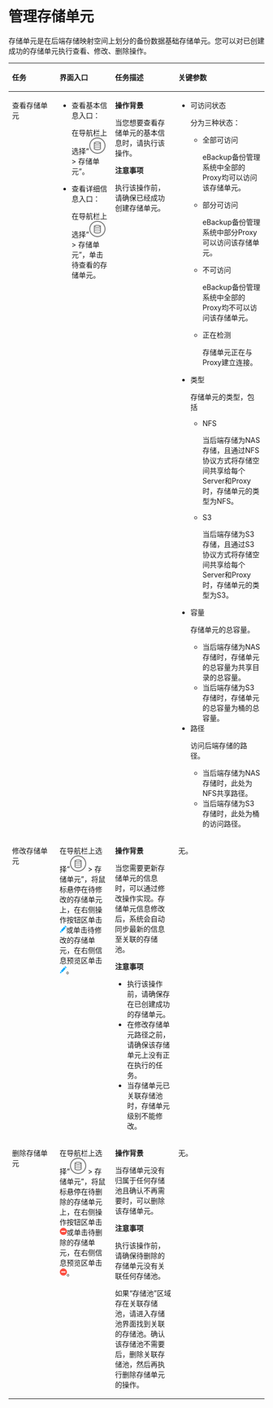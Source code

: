 # 管理存储单元<a name="cbr_03_0083"></a>

存储单元是在后端存储映射空间上划分的备份数据基础存储单元。您可以对已创建成功的存储单元执行查看、修改、删除操作。

<a name="zh-cn_topic_0175068563_zh-cn_topic_0170955584_table16890202116515"></a>
<table><thead align="left"><tr id="zh-cn_topic_0175068563_zh-cn_topic_0170955584_row162805221154"><th class="cellrowborder" valign="top" width="18.56%" id="mcps1.1.5.1.1"><p id="zh-cn_topic_0175068563_zh-cn_topic_0170955584_p1728020221511"><a name="zh-cn_topic_0175068563_zh-cn_topic_0170955584_p1728020221511"></a><a name="zh-cn_topic_0175068563_zh-cn_topic_0170955584_p1728020221511"></a>任务</p>
</th>
<th class="cellrowborder" valign="top" width="21.65%" id="mcps1.1.5.1.2"><p id="zh-cn_topic_0175068563_zh-cn_topic_0170955584_p32801221256"><a name="zh-cn_topic_0175068563_zh-cn_topic_0170955584_p32801221256"></a><a name="zh-cn_topic_0175068563_zh-cn_topic_0170955584_p32801221256"></a>界面入口</p>
</th>
<th class="cellrowborder" valign="top" width="24.740000000000002%" id="mcps1.1.5.1.3"><p id="zh-cn_topic_0175068563_zh-cn_topic_0170955584_p112803221156"><a name="zh-cn_topic_0175068563_zh-cn_topic_0170955584_p112803221156"></a><a name="zh-cn_topic_0175068563_zh-cn_topic_0170955584_p112803221156"></a>任务描述</p>
</th>
<th class="cellrowborder" valign="top" width="35.05%" id="mcps1.1.5.1.4"><p id="zh-cn_topic_0175068563_zh-cn_topic_0170955584_p172806224510"><a name="zh-cn_topic_0175068563_zh-cn_topic_0170955584_p172806224510"></a><a name="zh-cn_topic_0175068563_zh-cn_topic_0170955584_p172806224510"></a>关键参数</p>
</th>
</tr>
</thead>
<tbody><tr id="zh-cn_topic_0175068563_zh-cn_topic_0170955584_row1128012222515"><td class="cellrowborder" valign="top" width="18.56%" headers="mcps1.1.5.1.1 "><p id="zh-cn_topic_0175068563_zh-cn_topic_0170955584_p3280722959"><a name="zh-cn_topic_0175068563_zh-cn_topic_0170955584_p3280722959"></a><a name="zh-cn_topic_0175068563_zh-cn_topic_0170955584_p3280722959"></a>查看存储单元</p>
</td>
<td class="cellrowborder" valign="top" width="21.65%" headers="mcps1.1.5.1.2 "><a name="zh-cn_topic_0175068563_zh-cn_topic_0170955584_ul1228282219517"></a><a name="zh-cn_topic_0175068563_zh-cn_topic_0170955584_ul1228282219517"></a><ul id="zh-cn_topic_0175068563_zh-cn_topic_0170955584_ul1228282219517"><li>查看基本信息入口：<p id="zh-cn_topic_0175068563_zh-cn_topic_0170955584_p688410619434"><a name="zh-cn_topic_0175068563_zh-cn_topic_0170955584_p688410619434"></a><a name="zh-cn_topic_0175068563_zh-cn_topic_0170955584_p688410619434"></a>在导航栏上选择“<a name="zh-cn_topic_0175068563_zh-cn_topic_0170955584_image1928212225512"></a><a name="zh-cn_topic_0175068563_zh-cn_topic_0170955584_image1928212225512"></a><span><img id="zh-cn_topic_0175068563_zh-cn_topic_0170955584_image1928212225512" src="figures/icon-storage1-1.jpg"></span> &gt; 存储单元”。</p>
</li><li>查看详细信息入口：<p id="zh-cn_topic_0175068563_zh-cn_topic_0170955584_p2390788436"><a name="zh-cn_topic_0175068563_zh-cn_topic_0170955584_p2390788436"></a><a name="zh-cn_topic_0175068563_zh-cn_topic_0170955584_p2390788436"></a>在导航栏上选择“<a name="zh-cn_topic_0175068563_zh-cn_topic_0170955584_image1628216225517"></a><a name="zh-cn_topic_0175068563_zh-cn_topic_0170955584_image1628216225517"></a><span><img id="zh-cn_topic_0175068563_zh-cn_topic_0170955584_image1628216225517" src="figures/icon-storage1-1.jpg"></span> &gt; 存储单元”，单击待查看的存储单元。</p>
</li></ul>
</td>
<td class="cellrowborder" valign="top" width="24.740000000000002%" headers="mcps1.1.5.1.3 "><p id="zh-cn_topic_0175068563_zh-cn_topic_0170955584_p15282322254"><a name="zh-cn_topic_0175068563_zh-cn_topic_0170955584_p15282322254"></a><a name="zh-cn_topic_0175068563_zh-cn_topic_0170955584_p15282322254"></a><strong id="zh-cn_topic_0175068563_zh-cn_topic_0170955584_b132826225515"><a name="zh-cn_topic_0175068563_zh-cn_topic_0170955584_b132826225515"></a><a name="zh-cn_topic_0175068563_zh-cn_topic_0170955584_b132826225515"></a>操作背景</strong></p>
<p id="zh-cn_topic_0175068563_zh-cn_topic_0170955584_p172821022758"><a name="zh-cn_topic_0175068563_zh-cn_topic_0170955584_p172821022758"></a><a name="zh-cn_topic_0175068563_zh-cn_topic_0170955584_p172821022758"></a>当您想要查看存储单元的基本信息时，请执行该操作。</p>
<p id="zh-cn_topic_0175068563_zh-cn_topic_0170955584_p13282112210518"><a name="zh-cn_topic_0175068563_zh-cn_topic_0170955584_p13282112210518"></a><a name="zh-cn_topic_0175068563_zh-cn_topic_0170955584_p13282112210518"></a><strong id="zh-cn_topic_0175068563_zh-cn_topic_0170955584_b132827221756"><a name="zh-cn_topic_0175068563_zh-cn_topic_0170955584_b132827221756"></a><a name="zh-cn_topic_0175068563_zh-cn_topic_0170955584_b132827221756"></a>注意事项</strong></p>
<p id="zh-cn_topic_0175068563_zh-cn_topic_0170955584_p62821722253"><a name="zh-cn_topic_0175068563_zh-cn_topic_0170955584_p62821722253"></a><a name="zh-cn_topic_0175068563_zh-cn_topic_0170955584_p62821722253"></a>执行该操作前，请确保已经成功创建存储单元。</p>
</td>
<td class="cellrowborder" valign="top" width="35.05%" headers="mcps1.1.5.1.4 "><a name="zh-cn_topic_0175068563_zh-cn_topic_0170955584_ul1228216224517"></a><a name="zh-cn_topic_0175068563_zh-cn_topic_0170955584_ul1228216224517"></a><ul id="zh-cn_topic_0175068563_zh-cn_topic_0170955584_ul1228216224517"><li>可访问状态<p id="zh-cn_topic_0175068563_zh-cn_topic_0170955584_p1793519535515"><a name="zh-cn_topic_0175068563_zh-cn_topic_0170955584_p1793519535515"></a><a name="zh-cn_topic_0175068563_zh-cn_topic_0170955584_p1793519535515"></a>分为三种状态：</p>
<a name="zh-cn_topic_0175068563_zh-cn_topic_0170955584_ul135239151364"></a><a name="zh-cn_topic_0175068563_zh-cn_topic_0170955584_ul135239151364"></a><ul id="zh-cn_topic_0175068563_zh-cn_topic_0170955584_ul135239151364"><li>全部可访问<p id="zh-cn_topic_0175068563_zh-cn_topic_0170955584_p66976599512"><a name="zh-cn_topic_0175068563_zh-cn_topic_0170955584_p66976599512"></a><a name="zh-cn_topic_0175068563_zh-cn_topic_0170955584_p66976599512"></a>eBackup备份管理系统中全部的Proxy均可以访问该存储单元。</p>
</li><li>部分可访问<p id="zh-cn_topic_0175068563_zh-cn_topic_0170955584_p3412215612"><a name="zh-cn_topic_0175068563_zh-cn_topic_0170955584_p3412215612"></a><a name="zh-cn_topic_0175068563_zh-cn_topic_0170955584_p3412215612"></a>eBackup备份管理系统中部分Proxy可以访问该存储单元。</p>
</li><li>不可访问<p id="zh-cn_topic_0175068563_zh-cn_topic_0170955584_p3710721168"><a name="zh-cn_topic_0175068563_zh-cn_topic_0170955584_p3710721168"></a><a name="zh-cn_topic_0175068563_zh-cn_topic_0170955584_p3710721168"></a>eBackup备份管理系统中全部的Proxy均不可以访问该存储单元。</p>
</li><li>正在检测<p id="zh-cn_topic_0175068563_zh-cn_topic_0170955584_p06096412614"><a name="zh-cn_topic_0175068563_zh-cn_topic_0170955584_p06096412614"></a><a name="zh-cn_topic_0175068563_zh-cn_topic_0170955584_p06096412614"></a>存储单元正在与Proxy建立连接。</p>
</li></ul>
</li><li>类型<p id="zh-cn_topic_0175068563_zh-cn_topic_0170955584_p18171850161"><a name="zh-cn_topic_0175068563_zh-cn_topic_0170955584_p18171850161"></a><a name="zh-cn_topic_0175068563_zh-cn_topic_0170955584_p18171850161"></a>存储单元的类型，包括</p>
<a name="zh-cn_topic_0175068563_zh-cn_topic_0170955584_ul190895917619"></a><a name="zh-cn_topic_0175068563_zh-cn_topic_0170955584_ul190895917619"></a><ul id="zh-cn_topic_0175068563_zh-cn_topic_0170955584_ul190895917619"><li>NFS<p id="zh-cn_topic_0175068563_zh-cn_topic_0170955584_p369512534611"><a name="zh-cn_topic_0175068563_zh-cn_topic_0170955584_p369512534611"></a><a name="zh-cn_topic_0175068563_zh-cn_topic_0170955584_p369512534611"></a>当后端存储为NAS存储，且通过NFS协议方式将存储空间共享给每个Server和Proxy时，存储单元的类型为NFS。</p>
</li><li>S3<p id="zh-cn_topic_0175068563_zh-cn_topic_0170955584_p195863554612"><a name="zh-cn_topic_0175068563_zh-cn_topic_0170955584_p195863554612"></a><a name="zh-cn_topic_0175068563_zh-cn_topic_0170955584_p195863554612"></a>当后端存储为S3存储，且通过S3协议方式将存储空间共享给每个Server和Proxy时，存储单元的类型为S3。</p>
</li></ul>
</li><li>容量<p id="zh-cn_topic_0175068563_zh-cn_topic_0170955584_p13535118572"><a name="zh-cn_topic_0175068563_zh-cn_topic_0170955584_p13535118572"></a><a name="zh-cn_topic_0175068563_zh-cn_topic_0170955584_p13535118572"></a>存储单元的总容量。</p>
<a name="zh-cn_topic_0175068563_zh-cn_topic_0170955584_ul740410121714"></a><a name="zh-cn_topic_0175068563_zh-cn_topic_0170955584_ul740410121714"></a><ul id="zh-cn_topic_0175068563_zh-cn_topic_0170955584_ul740410121714"><li>当后端存储为NAS存储时，存储单元的总容量为共享目录的总容量。</li><li>当后端存储为S3存储时，存储单元的总容量为桶的总容量。</li></ul>
</li><li>路径<p id="zh-cn_topic_0175068563_zh-cn_topic_0170955584_p11815201676"><a name="zh-cn_topic_0175068563_zh-cn_topic_0170955584_p11815201676"></a><a name="zh-cn_topic_0175068563_zh-cn_topic_0170955584_p11815201676"></a>访问后端存储的路径。</p>
<a name="zh-cn_topic_0175068563_zh-cn_topic_0170955584_ul191223370"></a><a name="zh-cn_topic_0175068563_zh-cn_topic_0170955584_ul191223370"></a><ul id="zh-cn_topic_0175068563_zh-cn_topic_0170955584_ul191223370"><li>当后端存储为NAS存储时，此处为NFS共享路径。</li><li>当后端存储为S3存储时，此处为桶的访问路径。</li></ul>
</li></ul>
</td>
</tr>
<tr id="zh-cn_topic_0175068563_zh-cn_topic_0170955584_row1928442218510"><td class="cellrowborder" valign="top" width="18.56%" headers="mcps1.1.5.1.1 "><p id="zh-cn_topic_0175068563_zh-cn_topic_0170955584_p1328417221453"><a name="zh-cn_topic_0175068563_zh-cn_topic_0170955584_p1328417221453"></a><a name="zh-cn_topic_0175068563_zh-cn_topic_0170955584_p1328417221453"></a>修改存储单元</p>
</td>
<td class="cellrowborder" valign="top" width="21.65%" headers="mcps1.1.5.1.2 "><p id="zh-cn_topic_0175068563_zh-cn_topic_0170955584_p628420221957"><a name="zh-cn_topic_0175068563_zh-cn_topic_0170955584_p628420221957"></a><a name="zh-cn_topic_0175068563_zh-cn_topic_0170955584_p628420221957"></a>在导航栏上选择“<a name="zh-cn_topic_0175068563_zh-cn_topic_0170955584_image14284182215519"></a><a name="zh-cn_topic_0175068563_zh-cn_topic_0170955584_image14284182215519"></a><span><img id="zh-cn_topic_0175068563_zh-cn_topic_0170955584_image14284182215519" src="figures/icon-storage1-1.jpg"></span> &gt; 存储单元”，将鼠标悬停在待修改的存储单元上，在右侧操作按钮区单击<a name="zh-cn_topic_0175068563_zh-cn_topic_0170955584_image1428462220513"></a><a name="zh-cn_topic_0175068563_zh-cn_topic_0170955584_image1428462220513"></a><span><img id="zh-cn_topic_0175068563_zh-cn_topic_0170955584_image1428462220513" src="figures/icon-edit1-2.png"></span>或单击待修改的存储单元，在右侧信息预览区单击<a name="zh-cn_topic_0175068563_zh-cn_topic_0170955584_image6285132212511"></a><a name="zh-cn_topic_0175068563_zh-cn_topic_0170955584_image6285132212511"></a><span><img id="zh-cn_topic_0175068563_zh-cn_topic_0170955584_image6285132212511" src="figures/icon-edit1-2.png"></span>。</p>
</td>
<td class="cellrowborder" valign="top" width="24.740000000000002%" headers="mcps1.1.5.1.3 "><p id="zh-cn_topic_0175068563_zh-cn_topic_0170955584_p18285322555"><a name="zh-cn_topic_0175068563_zh-cn_topic_0170955584_p18285322555"></a><a name="zh-cn_topic_0175068563_zh-cn_topic_0170955584_p18285322555"></a><strong id="zh-cn_topic_0175068563_zh-cn_topic_0170955584_b62853226514"><a name="zh-cn_topic_0175068563_zh-cn_topic_0170955584_b62853226514"></a><a name="zh-cn_topic_0175068563_zh-cn_topic_0170955584_b62853226514"></a>操作背景</strong></p>
<p id="zh-cn_topic_0175068563_zh-cn_topic_0170955584_p1285222250"><a name="zh-cn_topic_0175068563_zh-cn_topic_0170955584_p1285222250"></a><a name="zh-cn_topic_0175068563_zh-cn_topic_0170955584_p1285222250"></a>当您需要更新存储单元的信息时，可以通过修改操作实现。存储单元信息修改后，系统会自动同步最新的信息至关联的存储池。</p>
<p id="zh-cn_topic_0175068563_zh-cn_topic_0170955584_p32851822756"><a name="zh-cn_topic_0175068563_zh-cn_topic_0170955584_p32851822756"></a><a name="zh-cn_topic_0175068563_zh-cn_topic_0170955584_p32851822756"></a><strong id="zh-cn_topic_0175068563_zh-cn_topic_0170955584_b52851922355"><a name="zh-cn_topic_0175068563_zh-cn_topic_0170955584_b52851922355"></a><a name="zh-cn_topic_0175068563_zh-cn_topic_0170955584_b52851922355"></a>注意事项</strong></p>
<a name="zh-cn_topic_0175068563_zh-cn_topic_0170955584_ul152851222254"></a><a name="zh-cn_topic_0175068563_zh-cn_topic_0170955584_ul152851222254"></a><ul id="zh-cn_topic_0175068563_zh-cn_topic_0170955584_ul152851222254"><li>执行该操作前，请确保存在已创建成功的存储单元。</li><li>在修改存储单元路径之前，请确保该存储单元上没有正在执行的任务。</li><li>当存储单元已关联存储池时，存储单元级别不能修改。</li></ul>
</td>
<td class="cellrowborder" valign="top" width="35.05%" headers="mcps1.1.5.1.4 "><p id="zh-cn_topic_0175068563_zh-cn_topic_0170955584_p142851222254"><a name="zh-cn_topic_0175068563_zh-cn_topic_0170955584_p142851222254"></a><a name="zh-cn_topic_0175068563_zh-cn_topic_0170955584_p142851222254"></a>无。</p>
</td>
</tr>
<tr id="zh-cn_topic_0175068563_zh-cn_topic_0170955584_row1128510225515"><td class="cellrowborder" valign="top" width="18.56%" headers="mcps1.1.5.1.1 "><p id="zh-cn_topic_0175068563_zh-cn_topic_0170955584_p72855227517"><a name="zh-cn_topic_0175068563_zh-cn_topic_0170955584_p72855227517"></a><a name="zh-cn_topic_0175068563_zh-cn_topic_0170955584_p72855227517"></a>删除存储单元</p>
</td>
<td class="cellrowborder" valign="top" width="21.65%" headers="mcps1.1.5.1.2 "><p id="zh-cn_topic_0175068563_zh-cn_topic_0170955584_p16285202216512"><a name="zh-cn_topic_0175068563_zh-cn_topic_0170955584_p16285202216512"></a><a name="zh-cn_topic_0175068563_zh-cn_topic_0170955584_p16285202216512"></a>在导航栏上选择“<a name="zh-cn_topic_0175068563_zh-cn_topic_0170955584_image5285122951"></a><a name="zh-cn_topic_0175068563_zh-cn_topic_0170955584_image5285122951"></a><span><img id="zh-cn_topic_0175068563_zh-cn_topic_0170955584_image5285122951" src="figures/icon-storage1-1.jpg"></span> &gt; 存储单元”，将鼠标悬停在待删除的存储单元上，在右侧操作按钮区单击<a name="zh-cn_topic_0175068563_zh-cn_topic_0170955584_image9285112211517"></a><a name="zh-cn_topic_0175068563_zh-cn_topic_0170955584_image9285112211517"></a><span><img id="zh-cn_topic_0175068563_zh-cn_topic_0170955584_image9285112211517" src="figures/icon-delete1-3.png"></span>或单击待删除的存储单元，在右侧信息预览区单击<a name="zh-cn_topic_0175068563_zh-cn_topic_0170955584_image202851229510"></a><a name="zh-cn_topic_0175068563_zh-cn_topic_0170955584_image202851229510"></a><span><img id="zh-cn_topic_0175068563_zh-cn_topic_0170955584_image202851229510" src="figures/icon-delete1-3.png"></span>。</p>
</td>
<td class="cellrowborder" valign="top" width="24.740000000000002%" headers="mcps1.1.5.1.3 "><p id="zh-cn_topic_0175068563_zh-cn_topic_0170955584_p428552218512"><a name="zh-cn_topic_0175068563_zh-cn_topic_0170955584_p428552218512"></a><a name="zh-cn_topic_0175068563_zh-cn_topic_0170955584_p428552218512"></a><strong id="zh-cn_topic_0175068563_zh-cn_topic_0170955584_b12851322255"><a name="zh-cn_topic_0175068563_zh-cn_topic_0170955584_b12851322255"></a><a name="zh-cn_topic_0175068563_zh-cn_topic_0170955584_b12851322255"></a>操作背景</strong></p>
<p id="zh-cn_topic_0175068563_zh-cn_topic_0170955584_p10285152214513"><a name="zh-cn_topic_0175068563_zh-cn_topic_0170955584_p10285152214513"></a><a name="zh-cn_topic_0175068563_zh-cn_topic_0170955584_p10285152214513"></a>当存储单元没有归属于任何存储池且确认不再需要时，可以删除该存储单元。</p>
<p id="zh-cn_topic_0175068563_zh-cn_topic_0170955584_p72850224513"><a name="zh-cn_topic_0175068563_zh-cn_topic_0170955584_p72850224513"></a><a name="zh-cn_topic_0175068563_zh-cn_topic_0170955584_p72850224513"></a><strong id="zh-cn_topic_0175068563_zh-cn_topic_0170955584_b42851122153"><a name="zh-cn_topic_0175068563_zh-cn_topic_0170955584_b42851122153"></a><a name="zh-cn_topic_0175068563_zh-cn_topic_0170955584_b42851122153"></a>注意事项</strong></p>
<p id="zh-cn_topic_0175068563_zh-cn_topic_0170955584_p1228518221459"><a name="zh-cn_topic_0175068563_zh-cn_topic_0170955584_p1228518221459"></a><a name="zh-cn_topic_0175068563_zh-cn_topic_0170955584_p1228518221459"></a>执行该操作前，请确保待删除的存储单元没有关联任何存储池。</p>
<p id="zh-cn_topic_0175068563_zh-cn_topic_0170955584_p182851822355"><a name="zh-cn_topic_0175068563_zh-cn_topic_0170955584_p182851822355"></a><a name="zh-cn_topic_0175068563_zh-cn_topic_0170955584_p182851822355"></a>如果“存储池”区域存在关联存储池，请进入存储池界面找到关联的存储池。确认该存储池不需要后，删除关联存储池，然后再执行删除存储单元的操作。</p>
</td>
<td class="cellrowborder" valign="top" width="35.05%" headers="mcps1.1.5.1.4 "><p id="zh-cn_topic_0175068563_zh-cn_topic_0170955584_p172853222517"><a name="zh-cn_topic_0175068563_zh-cn_topic_0170955584_p172853222517"></a><a name="zh-cn_topic_0175068563_zh-cn_topic_0170955584_p172853222517"></a>无。</p>
</td>
</tr>
</tbody>
</table>

